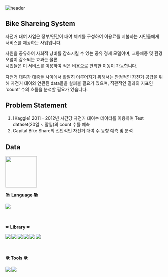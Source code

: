 ![header](https://capsule-render.vercel.app/api?type=waving&color=0:e1eec3,100:f05053&height=200&text=bike&nbsp;Share&nbsp;Demand&nbsp;Prediction&fontSize=55&fontAlignY=35&fontColor=FF4F8B&animation=fadeIn)

## Bike Shareing System
자전거 대여 사업은 정부/민간이 대여 체계를 구성하여 이용료를 지불하는 시민들에게 서비스를 제공하는 사업입니다.

자원을 공유하여 사회적 낭비를 감소시킬 수 있는 공유 경제 모델이며, 교통체증 및 환경오염이 감소되는 효과는 물론<br>
시민들은 이 서비스를 이용하여 적은 비용으로 편리한 이동이 가능합니다.

자전거 대여가 대중들 사이에서 활발히 이루어지기 위해서는 안정적인 자전거 공급을 위해 자전거 대여와 연관된 data들을 살펴볼 필요가 있으며, 직관적인 결과의 지표인 'count' 수의 흐름을 분석할 필요가 있습니다.

## Problem Statement
1. [Kaggle] 2011 - 2012년 시간당 자전거 대여수 데이터를 이용하여 Test dataset(20일 ~ 말일)의 count 수를 예측
2. Capital Bike Share의 전반적인 자전거 대여 수 동향 예측 및 분석

## Data
<a href="https://www.kaggle.com/competitions/bike-sharing-demand/data" target=_blank><img src="https://img.shields.io/badge/-white?style=flat-square&logo=kaggle&logoColor=20BEFF" width=100 /></a>


<div align=left>
📚 <b>Language<b> 📚  <br> </P>
<img src="https://img.shields.io/badge/Python-3776AB?style=flat-square&logo=Python&logoColor=yellow"/><br><br><br>

✏ <b>Library<b> ✏<br></P>
<img src="https://img.shields.io/badge/NumPy-blue?style=flat-square&logo=NumPy&logoColor=013243"/>
<img src="https://img.shields.io/badge/pandas-150458?style=flat-square&logo=pandas&logoColor=white"/>
<img src="https://img.shields.io/badge/scikit-learn-40AEF0?style=flat-square&logo=scikit-learn&logoColor=F7931E"/>
<img src="https://img.shields.io/badge/Matplotlib-004088?style=flat-square&logo=Matplotlib&logoColor=white"/>
<img src="https://img.shields.io/badge/Seaborn-26689A?style=flat-square&logo=Seaborn&logoColor=071D49"/>
<img src="https://img.shields.io/badge/SciPy-8CAAE6?style=flat-square&logo=SciPy&logoColor=071D49"/> <br><br><br>


🛠 <b>Tools<b> 🛠<br></P>
<img src="https://img.shields.io/badge/Anaconda-44A833?style=flat-square&logo=Anaconda&logoColor=green"/>
<img src="https://img.shields.io/badge/Jupyter Notebook-F37626?style=flat-square&logo=Jupyter&logoColor=white"/></div>
